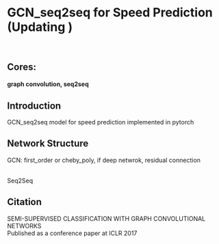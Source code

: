# GCN_seq2seq for Speed Prediction (Updating )<br><br>

## Cores:<br> 

#### graph convolution, seq2seq<br>

## Introduction<br>
GCN_seq2seq model for speed prediction implemented in pytorch<br>

## Network Structure<br>
GCN:   first_order or cheby_poly, if deep netwrok, residual connection <br><br>

Seq2Seq<br>
## Citation<br>
SEMI-SUPERVISED CLASSIFICATION WITH GRAPH CONVOLUTIONAL NETWORKS<br>
Published as a conference paper at ICLR 2017<br>

